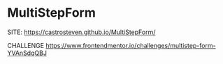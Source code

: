# MultiStepForm

SITE:
https://castrosteven.github.io/MultiStepForm/

CHALLENGE 
https://www.frontendmentor.io/challenges/multistep-form-YVAnSdqQBJ
